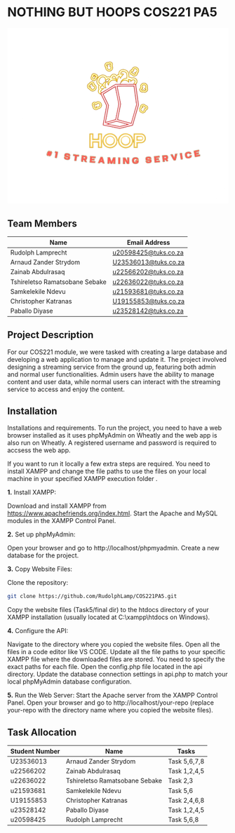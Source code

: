 # NOTHING BUT HOOPS COS221 PA5

![Project Logo](Task5/logo/hoop_logo.png)

## Team Members

| Name                          | Email Address               |
|-------------------------------|-----------------------------|
| Rudolph Lamprecht             | u20598425@tuks.co.za        |
| Arnaud Zander Strydom         | U23536013@tuks.co.za        |
| Zainab Abdulrasaq             | u22566202@tuks.co.za        |
| Tshireletso Ramatsobane Sebake| u22636022@tuks.co.za        |
| Samkelekile Ndevu             | u21593681@tuks.co.za        |
| Christopher Katranas          | U19155853@tuks.co.za        |
| Paballo Diyase                | u23528142@tuks.co.za        |

## Project Description

For our COS221 module, we were tasked with creating a large database and developing a web application to manage and update it. 
The project involved designing a streaming service from the ground up, featuring both admin and normal user functionalities. 
Admin users have the ability to manage content and user data, while normal users can interact with the streaming service to access and enjoy the content.

## Installation

Installations and requirements.
To run the project, you need to have a web browser installed as it uses phpMyAdmin on Wheatly and the web app is also run on Wheatly. A registered username and password is required to accsess the web app.

If you want to run it locally a few extra steps are required.
You need to install XAMPP and change the file paths to use the files on your local machine in your specified XAMPP execution folder .

**1.** Install XAMPP:

Download and install XAMPP from https://www.apachefriends.org/index.html.
Start the Apache and MySQL modules in the XAMPP Control Panel.

**2.** Set up phpMyAdmin:

Open your browser and go to http://localhost/phpmyadmin.
Create a new database for the project.

**3.** Copy Website Files:

Clone the repository:
```sh
git clone https://github.com/RudolphLamp/COS221PA5.git
```

Copy the website files (Task5/final dir) to the htdocs directory of your XAMPP installation (usually located at C:\xampp\htdocs on Windows).

**4.** Configure the API:

Navigate to the directory where you copied the website files.
Open all the files in a code editor like VS CODE.
Update all the file paths to your specific XAMPP file where the downloaded files are stored.
You need to specify the exact paths for each file.
Open the config.php file located in the api directory.
Update the database connection settings in api.php to match your local phpMyAdmin database configuration.

**5.** Run the Web Server:
Start the Apache server from the XAMPP Control Panel.
Open your browser and go to http://localhost/your-repo (replace your-repo with the directory name where you copied the website files).

## Task Allocation

| Student Number  | Name                           | Tasks           |
|-----------------|--------------------------------|-----------------|
| U23536013       | Arnaud Zander Strydom          | Task 5,6,7,8    |
| u22566202       | Zainab Abdulrasaq              | Task 1,2,4,5    |
| u22636022       | Tshireletso Ramatsobane Sebake | Task 2,3        |
| u21593681       | Samkelekile Ndevu              | Task 5,6        |
| U19155853       | Christopher Katranas           | Task 2,4,6,8    |
| u23528142       | Paballo Diyase                 | Task 1,2,4,5    |
| u20598425       | Rudolph Lamprecht              | Task 5,6,8      |
